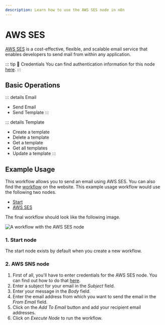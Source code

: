 ```yaml
---
description: Learn how to use the AWS SES node in n8n
---
```


# AWS SES

[AWS SES](https://aws.amazon.com/ses/) is a cost-effective, flexible, and scalable email service that enables developers to send mail from within any application.

::: tip 🔑 Credentials
You can find authentication information for this node [here](../../../credentials/AWS/README.md).
:::

## Basic Operations

::: details Email
- Send Email
- Send Template
:::

::: details Template
- Create a template
- Delete a template
- Get a template
- Get all templates
- Update a template
:::

## Example Usage

This workflow allows you to send an email using AWS SES. You can also find the [workflow](https://n8n.io/workflows/507) on the website. This example usage workflow would use the following two nodes.
- [Start](../../core-nodes/Start/README.md)
- [AWS SES]()

The final workflow should look like the following image.

![A workflow with the AWS SES node](./workflow.png)

### 1. Start node

The start node exists by default when you create a new workflow.

### 2. AWS SNS node

1. First of all, you'll have to enter credentials for the AWS SES node. You can find out how to do that [here](../../../credentials/AWS/README.md).
2. Enter a subject for your email in the *Subject* field.
3. Enter your message in the *Body* field.
4. Enter the email address from which you want to send the email in the *From Email* field.
5. Click on the *Add To Email* button and add your recipient email addresses.
6. Click on *Execute Node* to run the workflow.
